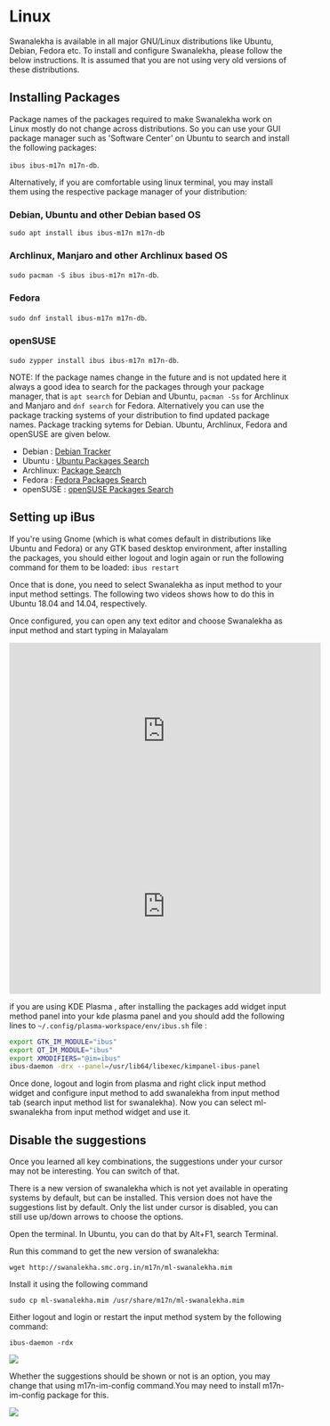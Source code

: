 # Linux

Swanalekha is available in all major GNU/Linux distributions like Ubuntu, Debian, Fedora etc. To install and configure Swanalekha, please follow the below instructions. It is assumed that you are not using
very old versions of these distributions.

## Installing Packages

Package names of the packages required to make Swanalekha work on Linux mostly do not change across distributions. So you can use your GUI package manager such as 'Software Center' on Ubuntu to search and install the following packages:

```ibus ibus-m17n m17n-db```.

Alternatively, if you are comfortable
using linux terminal, you may install them using the respective package manager of your distribution:

### Debian, Ubuntu and other Debian based OS
```sudo apt install ibus ibus-m17n m17n-db```

### Archlinux, Manjaro and other Archlinux based OS
```sudo pacman -S ibus ibus-m17n m17n-db```.

### Fedora
```sudo dnf install ibus-m17n m17n-db```.

### openSUSE
```sudo zypper install ibus ibus-m17n m17n-db```.

NOTE: If the package names change in the future and is not updated here it always a good idea to search for the packages through your package manager, that is ```apt search``` for Debian and Ubuntu, ```pacman -Ss``` for Archlinux and Manjaro and ```dnf search``` for Fedora. Alternatively you can use the package tracking systems of your distribution to find updated package names. Package tracking sytems for Debian. Ubuntu, Archlinux, Fedora and openSUSE are given below.

- Debian : [Debian Tracker](https://tracker.debian.org/)
- Ubuntu : [Ubuntu Packages Search](https://packages.ubuntu.com/)
- Archlinux: [Package Search](https://www.archlinux.org/packages/)
- Fedora : [Fedora Packages Search](http://apps.fedoraproject.org/packages)
- openSUSE : [openSUSE Packages Search](https://software.opensuse.org/)

## Setting up iBus

If you're using Gnome (which is what comes default in distributions like Ubuntu and Fedora) or any GTK based desktop environment, after installing the packages, you should either logout and login again or run the following command
                            for them to be loaded:
```ibus restart```

Once that is done, you need to select Swanalekha as input method to your input method settings. The following two videos shows how to do this in Ubuntu 18.04 and 14.04, respectively.

Once configured, you can open any text editor and choose Swanalekha as input method and start typing in Malayalam

<div class="video">
    <iframe width="560" height="315" src="https://www.youtube.com/embed/hlkty9s5t30" frameborder="0"
        allow="autoplay; encrypted-media" allowfullscreen></iframe> <br />
</div>

<div class="video">
<iframe width="560" height="315" src="https://www.youtube-nocookie.com/embed/aBF2kyXB8v8"
frameborder="0" allow="autoplay; encrypted-media" allowfullscreen></iframe>
</div>

if you are using KDE Plasma , after installing the packages add widget input method panel into your kde plasma panel and you should add the following lines to ```~/.config/plasma-workspace/env/ibus.sh``` file :

```bash
export GTK_IM_MODULE="ibus"
export QT_IM_MODULE="ibus"
export XMODIFIERS="@im=ibus"
ibus-daemon -drx --panel=/usr/lib64/libexec/kimpanel-ibus-panel
```

Once done, logout and login from plasma and right click input method widget and configure input method to add swanalekha from input method tab (search input method list for swanalekha). Now you can select ml-swanalekha from input method widget and use it.


## Disable the suggestions

Once you learned all key combinations, the suggestions under your cursor may not be interesting. You can switch of that.

There is a new version of swanalekha which is not yet available in operating systems by default, but can
be installed. This version does not have the suggestions list by default. Only the list under
cursor
is disabled, you can still use up/down arrows to choose the options.

Open the terminal. In Ubuntu, you can do that by Alt+F1, search Terminal.

Run this command to get the new version of swanalekha:

```wget http://swanalekha.smc.org.in/m17n/ml-swanalekha.mim```

Install it using the following command

```sudo cp ml-swanalekha.mim /usr/share/m17n/ml-swanalekha.mim```

Either logout and login or restart the input method system by the following command:

```ibus-daemon -rdx```

![](/img/update-swanalekha.jpg)

Whether the suggestions should be shown or not is an option, you may change
that using
m17n-im-config command.You
may need to install m17n-im-config package for this.

![](/img/swanalekha-config.jpg)
